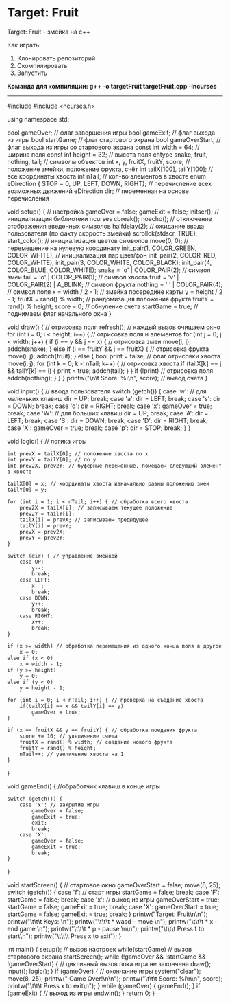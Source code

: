 # Target: Fruit

Target: Fruit - змейка на с++

Как играть:
1. Клонировать репозиторий
3. Скомпилировать
4. Запустить

**Команда для компиляции: g++ -o targetFruit targetFruit.cpp -lncurses**

____

#include <iostream>
#include <ncurses.h>

using namespace std;

bool gameOver; // флаг завершения игры
bool gameExit; // флаг выхода из игры
bool startGame; // флаг стартового экрана
bool gameOverStart; // флаг выхода из игры со стартового экрана
const int width = 64; // ширина поля
const int height = 32; // высота поля
chtype snake, fruit, nothing, tail; // символы объектов
int x, y, fruitX, fruitY, score; // положение змейки, положение фрукта, счёт
int tailX[100], tailY[100]; // все координаты хвоста
int nTail; // кол-во элементов в хвосте
enum eDirection { STOP = 0, UP, LEFT, DOWN, RIGHT}; // перечисление всех возможных движений
eDirection dir; // переменная на основе перечисления

void setup() { // настройка
	gameOver = false;
	gameExit = false;
	initscr(); // инициализация библиотеки ncurses
	cbreak();
	noecho(); // отключение отображения введенных символов
	halfdelay(2); // ожидание ввода пользователя (по факту скорость змейки)
	scrollok(stdscr, TRUE);
	start_color(); // инициализация цветов символов
	move(0, 0); // перемещение на нулевую координату
	init_pair(1, COLOR_GREEN, COLOR_WHITE); // инициализация пар цвет/фон
	init_pair(2, COLOR_RED, COLOR_WHITE);
	init_pair(3, COLOR_WHITE, COLOR_BLACK);
	init_pair(4, COLOR_BLUE, COLOR_WHITE);
	snake = 'o' | COLOR_PAIR(2); // символ змеи
	tail = 'o' | COLOR_PAIR(1); // символ хвоста
	fruit = 'v' | COLOR_PAIR(2) | A_BLINK; // символ фрукта
	nothing = ' ' | COLOR_PAIR(4); // символ поля
	x = width / 2 - 1; // змейка посередине карты
	y = height / 2 - 1;
	fruitX = rand() % width; // рандомизация положения фрукта
	fruitY = rand() % height;
	score = 0; // обнуление счета
	startGame = true; // поднимаем флаг начального окна
}

void draw() { // отрисовка поля
	refresh(); // каждый вызов очищаем окно
	for (int i = 0; i < height; i++) { // отрисовка поля и элементов
		for (int j = 0; j < width; j++) {
			if (i == y && j == x) { // отрисовка змеи
				move(i, j);
				addch(snake);
			}
			else if (i == fruitY && j == fruitX) { // отрисовка фрукта
				move(i, j);
				addch(fruit);
			}
			else {
				bool print = false; // флаг отрисовки хвоста
				move(i, j);
				for (int k = 0; k < nTail; k++) { // отрисовка хвоста
					if (tailX[k] == j && tailY[k] == i) {
						print = true;
						addch(tail);
					}
				}
				if (!print) // отрисовка поля
					addch(nothing);
			}
		}
	}
	printw("\n\t    Score: %i\n", score); // вывод счета
}

void input() { // ввода пользователя
		switch (getch()) {
			case 'w': // для маленьких клавиш
				dir = UP;
				break;
			case 'a':
				dir = LEFT;
				break;
			case 's':
				dir = DOWN;
				break;
			case 'd':
				dir = RIGHT;
				break;
			case 'x':
				gameOver = true;
				break;
			case 'W': // для больших клавиш
				dir = UP;
				break;
			case 'A':
				dir = LEFT;
				break;
			case 'S':
				dir = DOWN;
				break;
			case 'D':
				dir = RIGHT;
				break;
			case 'X':
				gameOver = true;
				break;
			case 'p':
				dir = STOP;
				break;
		}
}

void logic() { // логика игры

	int prevX = tailX[0]; // положение хвоста по х
	int prevY = tailY[0]; // по у
	int prev2X, prev2Y; // буферные переменные, помещаем следующий элемент в хвосте

	tailX[0] = x; // координаты хвоста изначально равны положению змеи
	tailY[0] = y;

	for (int i = 1; i < nTail; i++) { // обработка всего хвоста
		prev2X = tailX[i]; // записываем текущее положение
		prev2Y = tailY[i];
		tailX[i] = prevX; // записываем предыдущее
		tailY[i] = prevY;
		prevX = prev2X; 
		prevY = prev2Y;
	}

	switch (dir) { // управление змейкой
		case UP:
			y--;
			break;
		case LEFT:
			x--;
			break;
		case DOWN:
			y++;
			break;
		case RIGHT:
			x++;
			break;
	}

	if (x >= width) // обработка перемещения из одного конца поля в другое
		x = 0;
	else if (x < 0)
		x = width - 1;
	if (y >= height)
		y = 0;
	else if (y < 0)
		y = height - 1;

	for (int i = 0; i < nTail; i++) { // проверка на съедание хвоста
		if(tailX[i] == x && tailY[i] == y) 
			gameOver = true;
	}

	if (x == fruitX && y == fruitY) { // обработка поедания фрукта
		score += 10; // увеличение счета
		fruitX = rand() % width; // создание нового фрукта
		fruitY = rand() % height;
		nTail++; // увеличение хвоста на 1
	}

}

void gameEnd() { //обработчик клавиш в конце игры

	switch (getch()) {
		case 'x': // закрытие игры
			gameOver = false;
			gameExit = true;
			exit;
			break;
		case 'X':
			gameOver = false;
			gameExit = true;
			break;
	}

}

void startScreen() { // стартовое окно
		gameOverStart = false;
		move(8, 25);
		switch (getch()) {
			case 'f': // старт игры
				startGame = false;
				break;
			case 'F':
				startGame = false;
				break;
			case 'x': // выход из игры
				gameOverStart = true;
				startGame = false;
				gameExit = true;
				break;
			case 'X':
				gameOverStart = true;
				startGame = false;
				gameExit = true;
				break;
		}
		printw("Target: Fruit\n\n");
		printw("\t\t\t     Keys: \n");
		printw("\t\t\t * wasd - move \n");
		printw("\t\t\t * x - end game \n");
		printw("\t\t\t * p - pause \n\n");
		printw("\t\t\t Press f to start\n");
		printw("\t\t\t Press x to exit");
}

int main() {
	setup(); // вызов настроек
	while(startGame) // вызов стартового экрана
		startScreen();
	while (!gameOver && !startGame && !gameOverStart) { // цикличный вызов пока игра не закончена
		draw();
		input();
		logic();
	}
	if (gameOver) { // окончание игры
		system("clear");
		move(8, 25);
		printw("  Game Over!\n\n");
		printw("\t\t\t    Score: %i\n\n", score);
		printw("\t\t\t Press x to exit\n");
	}
	while (gameOver) {
		gameEnd();
	}
	if (gameExit) { // выход из игры
		endwin();
	}
	return 0;
}
